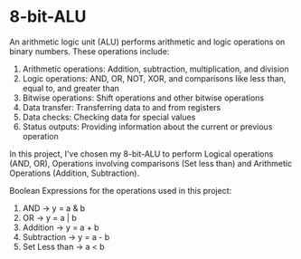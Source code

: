 # 8-bit-ALU

An arithmetic logic unit (ALU) performs arithmetic and logic operations on binary numbers. These operations include: 
1. Arithmetic operations: Addition, subtraction, multiplication, and division
2. Logic operations: AND, OR, NOT, XOR, and comparisons like less than, equal to, and greater than
3. Bitwise operations: Shift operations and other bitwise operations
4. Data transfer: Transferring data to and from registers
5. Data checks: Checking data for special values
6. Status outputs: Providing information about the current or previous operation



In this project, I've chosen my 8-bit-ALU to perform Logical operations (AND, OR), Operations involving comparisons (Set less than) and Arithmetic Operations (Addition, Subtraction).  

Boolean Expressions for the operations used in this project:
1. AND -> y = a & b
2. OR -> y = a | b
3. Addition -> y = a + b
4. Subtraction -> y = a - b
5. Set Less than -> a < b

